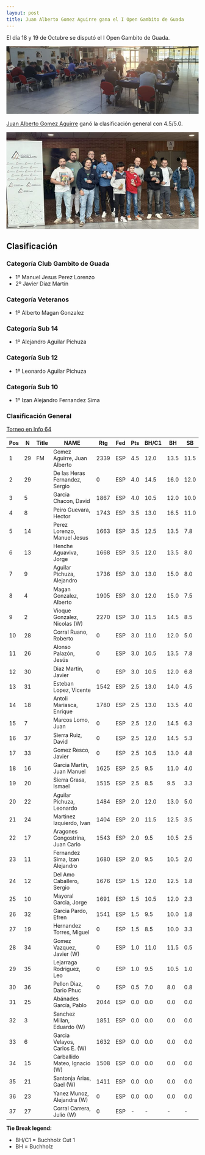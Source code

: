 ```yaml
---
layout: post
title: Juan Alberto Gomez Aguirre gana el I Open Gambito de Guada
---
```


El día 18 y 19 de Octubre se disputó el I Open Gambito de Guada.

![](/assets/i-open-gambito-de-guada.jpg.jpeg)

[Juan Alberto Gomez Aguirre](https://ratings.fide.com/profile/54587867) ganó la clasificación general con 4.5/5.0. 

![](/assets/ganadores-i-open-gambito-de-guada.jpg)

## Clasificación

### Categoría Club Gambito de Guada

- 1º Manuel Jesus Perez Lorenzo 
- 2º Javier Diaz Martin 

### Categoría Veteranos

- 1º Alberto Magan Gonzalez

### Categoría Sub 14
- 1º Alejandro Aguilar Pichuza

### Categoría Sub 12
- 1º Leonardo Aguilar Pichuza

### Categoría Sub 10
- 1º Izan Alejandro Fernandez Sima

### Clasificación General

[Torneo en Info 64](https://info64.org/i-open-gambito-de-guada)

| Pos | N | Title | NAME | Rtg | Fed | Pts | BH/C1 | BH | SB |
|-----|---|-------|------|-----|-----|-----|-------|----|----|
| 1 | 29 | FM | Gomez Aguirre, Juan Alberto | 2339 | ESP | 4.5 | 12.0 | 13.5 | 11.5 |
| 2 | 29 | | De las Heras Fernandez, Sergio | 0 | ESP | 4.0 | 14.5 | 16.0 | 12.0 |
| 3 | 5 | | Garcia Chacon, David | 1867 | ESP | 4.0 | 10.5 | 12.0 | 10.0 |
| 4 | 8 | | Peiro Guevara, Hector | 1743 | ESP | 3.5 | 13.0 | 16.5 | 11.0 |
| 5 | 14 | | Perez Lorenzo, Manuel Jesus | 1663 | ESP | 3.5 | 12.5 | 13.5 | 7.8 |
| 6 | 13 | | Henche Aguaviva, Jorge | 1668 | ESP | 3.5 | 12.0 | 13.5 | 8.0 |
| 7 | 9 | | Aguilar Pichuza, Alejandro | 1736 | ESP | 3.0 | 13.0 | 15.0 | 8.0 |
| 8 | 4 | | Magan Gonzalez, Alberto | 1905 | ESP | 3.0 | 12.0 | 15.0 | 7.5 |
| 9 | 2 | | Vioque Gonzalez, Nicolas (W) | 2270 | ESP | 3.0 | 11.5 | 14.5 | 8.5 |
| 10 | 28 | | Corral Ruano, Roberto | 0 | ESP | 3.0 | 11.0 | 12.0 | 5.0 |
| 11 | 26 | | Alonso Palazón, Jesús | 0 | ESP | 3.0 | 10.5 | 13.5 | 7.8 |
| 12 | 30 | | Diaz Martin, Javier | 0 | ESP | 3.0 | 10.5 | 12.0 | 6.8 |
| 13 | 31 | | Esteban Lopez, Vicente | 1542 | ESP | 2.5 | 13.0 | 14.0 | 4.5 |
| 14 | 18 | | Antoli Mariasca, Enrique | 1780 | ESP | 2.5 | 13.0 | 13.5 | 4.0 |
| 15 | 7 | | Marcos Lomo, Juan | 0 | ESP | 2.5 | 12.0 | 14.5 | 6.3 |
| 16 | 37 | | Sierra Ruiz, David | 0 | ESP | 2.5 | 12.0 | 14.5 | 5.3 |
| 17 | 33 | | Gomez Resco, Javier | 0 | ESP | 2.5 | 10.5 | 13.0 | 4.8 |
| 18 | 16 | | Garcia Martin, Juan Manuel | 1625 | ESP | 2.5 | 9.5 | 11.0 | 4.0 |
| 19 | 20 | | Sierra Grasa, Ismael | 1515 | ESP | 2.5 | 8.5 | 9.5 | 3.3 |
| 20 | 22 | | Aguilar Pichuza, Leonardo | 1484 | ESP | 2.0 | 12.0 | 13.0 | 5.0 |
| 21 | 24 | | Martinez Izquierdo, Ivan | 1404 | ESP | 2.0 | 11.5 | 12.5 | 3.5 |
| 22 | 17 | | Aragones Congostrina, Juan Carlo | 1543 | ESP | 2.0 | 9.5 | 10.5 | 2.5 |
| 23 | 11 | | Fernandez Sima, Izan Alejandro | 1680 | ESP | 2.0 | 9.5 | 10.5 | 2.0 |
| 24 | 12 | | Del Amo Caballero, Sergio | 1676 | ESP | 1.5 | 12.0 | 12.5 | 1.8 |
| 25 | 10 | | Mayoral Garcia, Jorge | 1691 | ESP | 1.5 | 10.5 | 12.0 | 2.3 |
| 26 | 32 | | Garcia Pardo, Efren | 1541 | ESP | 1.5 | 9.5 | 10.0 | 1.8 |
| 27 | 19 | | Hernandez Torres, Miguel | 0 | ESP | 1.5 | 8.5 | 10.0 | 3.3 |
| 28 | 34 | | Gomez Vazquez, Javier (W) | 0 | ESP | 1.0 | 11.0 | 11.5 | 0.5 |
| 29 | 35 | | Lejarraga Rodriguez, Leo | 0 | ESP | 1.0 | 9.5 | 10.5 | 1.0 |
| 30 | 36 | | Pellon Diaz, Dario Phuc | 0 | ESP | 0.5 | 7.0 | 8.0 | 0.8 |
| 31 | 25 | | Abánades García, Pablo | 2044 | ESP | 0.0 | 0.0 | 0.0 | 0.0 |
| 32 | 3 | | Sanchez Millan, Eduardo (W) | 1851 | ESP | 0.0 | 0.0 | 0.0 | 0.0 |
| 33 | 6 | | Garcia Velayos, Carlos E. (W) | 1632 | ESP | 0.0 | 0.0 | 0.0 | 0.0 |
| 34 | 15 | | Carballido Mateo, Ignacio (W) | 1508 | ESP | 0.0 | 0.0 | 0.0 | 0.0 |
| 35 | 21 | | Santonja Arias, Gael (W) | 1411 | ESP | 0.0 | 0.0 | 0.0 | 0.0 |
| 36 | 23 | | Yanez Munoz, Alejandra (W) | 0 | ESP | 0.0 | 0.0 | 0.0 | 0.0 |
| 37 | 27 | | Corral Carrera, Julio (W) | 0 | ESP | - | - | - | - |

**Tie Break legend:**
- BH/C1 = Buchholz Cut 1
- BH = Buchholz